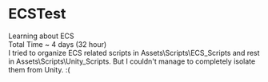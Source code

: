 # ECSTest
Learning about ECS
<br /> Total Time ~ 4 days (32 hour)
<br /> I tried to organize ECS related scripts in Assets\Scripts\ECS_Scripts and rest in Assets\Scripts\Unity_Scripts. But I couldn't manage to completely isolate them from Unity. :(

